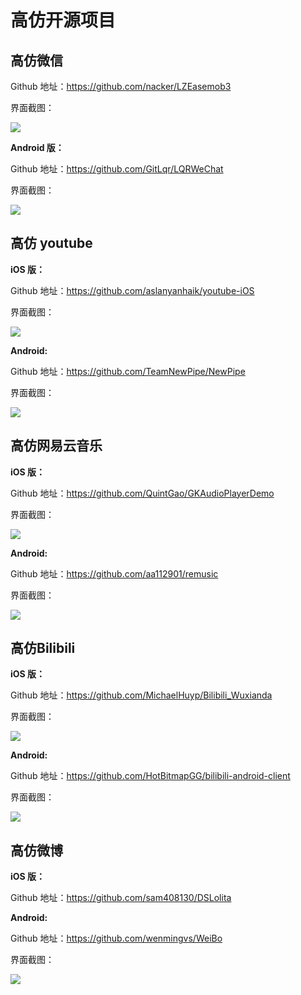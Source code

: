 # 高仿开源项目


## **高仿微信**


Github 地址：https://github.com/nacker/LZEasemob3


界面截图：

![](imgs/wechat2.gif)

**Android 版：**


Github 地址：https://github.com/GitLqr/LQRWeChat


界面截图：

![](高仿开源项目/wechat1.gif)



## **高仿 youtube**

**iOS 版：**

Github 地址：https://github.com/aslanyanhaik/youtube-iOS


界面截图：

![](imgs/youtube1.gif)

**Android:**

Github 地址：https://github.com/TeamNewPipe/NewPipe


界面截图：

![](imgs/youtube2.png)



## **高仿网易云音乐**

**iOS 版：**

Github 地址：https://github.com/QuintGao/GKAudioPlayerDemo


界面截图：

![](imgs/music163.gif)

**Android:**

Github 地址：https://github.com/aa112901/remusic


界面截图：

![](imgs/music163-2.png)



## **高仿Bilibili**

**iOS 版：**


Github 地址：https://github.com/MichaelHuyp/Bilibili_Wuxianda


界面截图：

![](imgs/bilibili1.jpg)

**Android:**


Github 地址：https://github.com/HotBitmapGG/bilibili-android-client

界面截图：

![](imgs/bilibili2.png)

## **高仿微博**

**iOS 版：**


Github 地址：https://github.com/sam408130/DSLolita


**Android:**


Github 地址：https://github.com/wenmingvs/WeiBo


界面截图：

![](imgs/webo2.png)